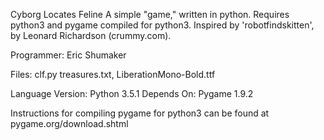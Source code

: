 Cyborg Locates Feline
A simple "game," written in python. Requires python3 and pygame compiled for python3.
Inspired by 'robotfindskitten', by Leonard Richardson (crummy.com).

Programmer: Eric Shumaker

Files:
clf.py
treasures.txt, 
LiberationMono-Bold.ttf

Language Version: Python 3.5.1
Depends On:   Pygame 1.9.2

Instructions for compiling pygame for python3 can be found at pygame.org/download.shtml
